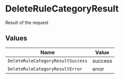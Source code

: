 # DeleteRuleCategoryResult

Result of the request


## Values

| Name                              | Value                             |
| --------------------------------- | --------------------------------- |
| `DeleteRuleCategoryResultSuccess` | success                           |
| `DeleteRuleCategoryResultError`   | error                             |